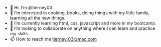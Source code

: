 - 👋 Hi, I’m @tierney03
- 👀 I’m interested in cooking, books, doing things with my little family, learning all the new things.
- 🌱 I’m currently learning html, css, javascript and more in my bootcamp. 
- 💞️ I’m looking to collaborate on anything where I can learn and practice my skills.
- 📫 How to reach me tierney_03@mac.com

<!---
tierney03/tierney03 is a ✨ special ✨ repository because its `README.md` (this file) appears on your GitHub profile.
You can click the Preview link to take a look at your changes.
--->
